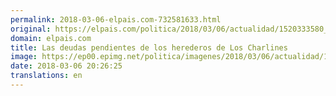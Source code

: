 ```yaml
---
permalink: 2018-03-06-elpais.com-732581633.html
original: https://elpais.com/politica/2018/03/06/actualidad/1520333580_735150.html#?ref=rss&format=simple&link=link
domain: elpais.com
title: Las deudas pendientes de los herederos de Los Charlines
image: https://ep00.epimg.net/politica/imagenes/2018/03/06/actualidad/1520333580_735150_1520366065_rrss_normal.jpg
date: 2018-03-06 20:26:25
translations: en
---
```


